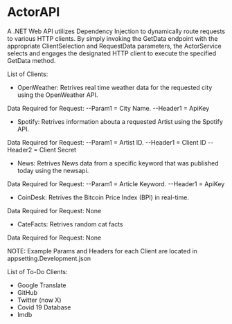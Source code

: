 # ActorAPI

A .NET Web API utilizes Dependency Injection to dynamically route requests to various HTTP clients. By simply invoking the GetData endpoint with the appropriate ClientSelection and RequestData parameters, the ActorService selects and engages the designated HTTP client to execute the specified GetData method. 

List of Clients:
  - OpenWeather:
      Retrives real time weather data for the requested city using the OpenWeather API.
    
  Data Required for Request:
      --Param1 = City Name.
      --Header1 = ApiKey
  - Spotify:
      Retrives information abouta a requested Artist using the Spotify API.
    
  Data Required for Request:
      --Param1 = Artist ID.
      --Header1 = Client ID
      --Header2 = Client Secret
  - News:
      Retrives News data from a specific keyword that was published today using the newsapi.
    
  Data Required for Request:
      --Param1 = Article Keyword.
      --Header1 = ApiKey
  - CoinDesk:
      Retrives the Bitcoin Price Index (BPI) in real-time.
    
  Data Required for Request:
      None
  - CateFacts:
      Retrives random cat facts
    
  Data Required for Request:
      None

NOTE: Example Params and Headers for each Client are located in appsetting.Development.json

List of To-Do Clients:
  - Google Translate
  - GitHub
  - Twitter (now X)
  - Covid 19 Database
  - Imdb
